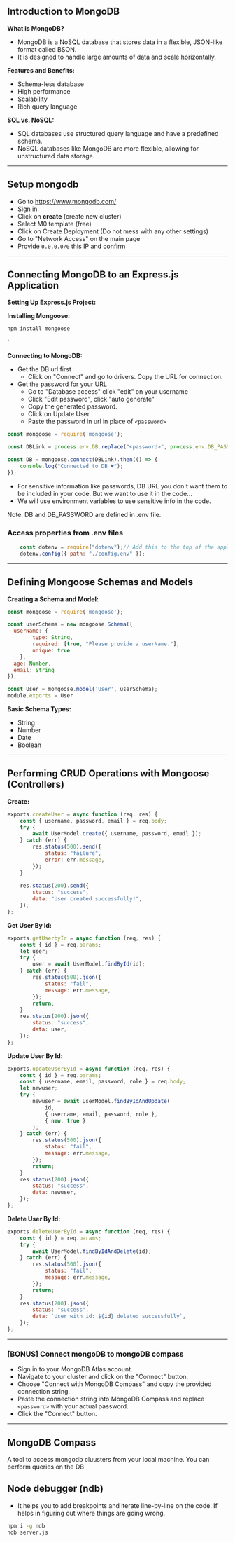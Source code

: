 ## Introduction to MongoDB

**What is MongoDB?**

- MongoDB is a NoSQL database that stores data in a flexible, JSON-like format called BSON.
- It is designed to handle large amounts of data and scale horizontally.

**Features and Benefits:**

- Schema-less database
- High performance
- Scalability
- Rich query language

**SQL vs. NoSQL:**

- SQL databases use structured query language and have a predefined schema.
- NoSQL databases like MongoDB are more flexible, allowing for unstructured data storage.
---

## Setup mongodb
- Go to https://www.mongodb.com/
- Sign in
- Click on **create** (create new cluster)
- Select M0 template (free)
- Click on Create Deployment (Do not mess with any other settings)
- Go to "Network Access" on the main page
- Provide `0.0.0.0/0` this IP and confirm

---

## Connecting MongoDB to an Express.js Application

**Setting Up Express.js Project:**

**Installing Mongoose:**
```bash
npm install mongoose
```
`

**Connecting to MongoDB:** 
- Get the DB url first
	- Click on "Connect" and go to drivers. Copy the URL for connection.
- Get the password for your URL
	- Go to "Database access" click "edit" on your username
	- Click "Edit password", click "auto generate"
	- Copy the generated password.
	- Click on Update User
	- Paste the password in url in place of `<password>`

```js
const mongoose = require('mongoose');

const DBLink = process.env.DB.replace("<password>", process.env.DB_PASSWORD);

const DB = mongoose.connect(DBLink).then(() => {
    console.log("Connected to DB ♥");
});
```
- For sensitive information like passwords, DB URL you don't want them to be included in your code. But we want to use it in the code...
- We will use environment variables to use sensitive info in the code.

Note: DB and DB_PASSWORD are defined in .env file.
### Access properties from .env files
```js
	const dotenv = require("dotenv");// Add this to the top of the application
	dotenv.config({ path: "./config.env" });
```

---
## Defining Mongoose Schemas and Models

**Creating a Schema and Model:**

```js
const mongoose = require('mongoose');

const userSchema = new mongoose.Schema({
  userName: {
        type: String,
        required: [true, "Please provide a userName."],
        unique: true
    },
  age: Number,
  email: String
});

const User = mongoose.model('User', userSchema);
module.exports = User
```

**Basic Schema Types:**
- String
- Number
- Date
- Boolean
---
## Performing CRUD Operations with Mongoose (Controllers)

**Create:**
```js
exports.createUser = async function (req, res) {
    const { username, password, email } = req.body;
    try {
        await UserModel.create({ username, password, email });
    } catch (err) {
        res.status(500).send({
            status: "failure",
            error: err.message,
        });
    }
  
    res.status(200).send({
        status: "success",
        data: "User created successfully!",
    });
};

```
**Get User By Id:**
```js
exports.getUserbyId = async function (req, res) {
    const { id } = req.params;
    let user;
    try {
        user = await UserModel.findById(id);
    } catch (err) {
        res.status(500).json({
            status: "fail",
            message: err.message,
        });
        return;
    }
    res.status(200).json({
        status: "success",
        data: user,
    });
};

```

**Update User By Id:**
```js
exports.updateUserById = async function (req, res) {
    const { id } = req.params;
    const { username, email, password, role } = req.body;
    let newuser;
    try {
        newuser = await UserModel.findByIdAndUpdate(
            id,
            { username, email, password, role },
            { new: true }
        );
    } catch (err) {
        res.status(500).json({
            status: "fail",
            message: err.message,
        });
        return;
    }
    res.status(200).json({
        status: "success",
        data: newuser,
    });
};

```
**Delete User By Id:**
```js
exports.deleteUserById = async function (req, res) {
    const { id } = req.params;
    try {
        await UserModel.findByIdAndDelete(id);
    } catch (err) {
        res.status(500).json({
            status: "fail",
            message: err.message,
        });
        return;
    }
    res.status(200).json({
        status: "success",
        data: `User with id: ${id} deleted successfully`,
    });
};
```

---
### [BONUS] Connect mongoDB to mongoDB compass
- Sign in to your MongoDB Atlas account.
- Navigate to your cluster and click on the "Connect" button.
- Choose "Connect with MongoDB Compass" and copy the provided connection string.
- Paste the connection string into MongoDB Compass and replace `<password>` with your actual password.
- Click the "Connect" button.
---
## MongoDB Compass
A tool to access mongodb cluusters from your local machine. You can perform queries on the DB

## Node debugger (ndb)
- It helps you to add breakpoints and iterate line-by-line on the code. If helps in figuring out where things are going wrong.
```bash
npm i -g ndb
ndb server.js
```
